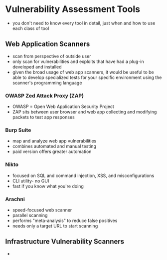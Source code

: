 # Vulnerability Assessment Tools

- you don't need to know every tool in detail, just when and how to use each class of tool

## Web Application Scanners

- scan from perspective of outside user
- only scan for vulnerabilities and exploits that have had a plug-in developed and installed
- given the broad usage of web app scanners, it would be useful to be able to develop specialized tests for your specific environment using the scanner's programming language

### OWASP Zed Attack Proxy (ZAP)

- OWASP = Open Web Application Security Project
- ZAP sits between user browser and web app collecting and modifying packets to test app responses

### Burp Suite

- map and analyze web app vulnerabilities
- combines automated and manual testing
- paid version offers greater automation

### Nikto

- focused on SQL and command injection, XSS, and misconfigurations
- CLI utility- no GUI
- fast if you know what you're doing

### Arachni

- speed-focused web scanner
- parallel scanning
- performs "meta-analysis" to reduce false positives
- needs only a target URL to start scanning

## Infrastructure Vulnerability Scanners

- 